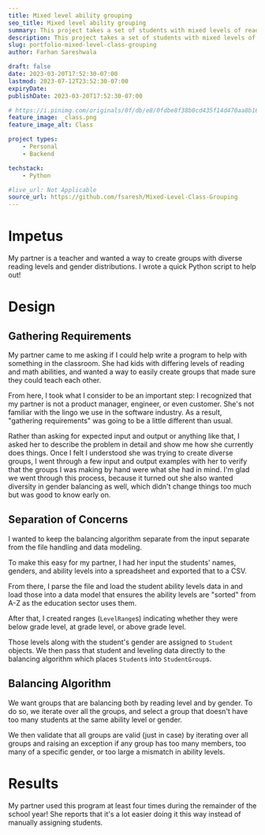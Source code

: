 ```yaml
---
title: Mixed level ability grouping
seo_title: Mixed level ability grouping
summary: This project takes a set of students with mixed levels of reading or math abilities and creates groups of diverse ability levels.
description: This project takes a set of students with mixed levels of reading or math abilities and creates groups of diverse ability levels.
slug: portfolio-mixed-level-class-grouping
author: Farhan Sareshwala

draft: false
date: 2023-03-20T17:52:30-07:00
lastmod: 2023-07-12T23:52:30-07:00
expiryDate: 
publishDate: 2023-03-20T17:52:30-07:00

# https://i.pinimg.com/originals/0f/db/e8/0fdbe8f38b0cd435f14d470aa8b16b20.png
feature_image: _class.png
feature_image_alt: Class

project types: 
    - Personal
    - Backend

techstack:
    - Python

#live_url: Not Applicable
source_url: https://github.com/fsaresh/Mixed-Level-Class-Grouping
---
```


# Impetus
My partner is a teacher and wanted a way to create groups with diverse reading levels and gender distributions. I wrote a quick Python script to help out! 

# Design
## Gathering Requirements
My partner came to me asking if I could help write a program to help with something in the classroom. She had kids with differing levels of reading and math abilities, and wanted a way to easily create groups that made sure they could teach each other.

From here, I took what I consider to be an important step: I recognized that my partner is not a product manager, engineer, or even customer. She's not familiar with the lingo we use in the software industry. As a result, "gathering requirements" was going to be a little different than usual.

Rather than asking for expected input and output or anything like that, I asked her to describe the problem in detail and show me how she currently does things. Once I felt I understood she was trying to create diverse groups, I went through a few input and output examples with her to verify that the groups I was making by hand were what she had in mind. I'm glad we went through this process, because it turned out she also wanted diversity in gender balancing as well, which didn't change things too much but was good to know early on.

## Separation of Concerns
I wanted to keep the balancing algorithm separate from the input separate from the file handling and data modeling. 

To make this easy for my partner, I had her input the students' names, genders, and ability levels into a spreadsheet and exported that to a CSV. 

From there, I parse the file and load the student ability levels data in and load those into a data model that ensures the ability levels are "sorted" from A-Z as the education sector uses them. 

After that, I created ranges (`LevelRange`s) indicating whether they were below grade level, at grade level, or above grade level. 

Those levels along with the student's gender are assigned to `Student` objects. We then pass that student and leveling data directly to the balancing algorithm which places `Student`s into `StudentGroup`s.

## Balancing Algorithm
We want groups that are balancing both by reading level and by gender. To do so, we iterate over all the groups, and select a group that doesn't have too many students at the same ability level or gender.

We then validate that all groups are valid (just in case) by iterating over all groups and raising an exception if any group has too many members, too many of a specific gender, or too large a mismatch in ability levels.

# Results
My partner used this program at least four times during the remainder of the school year! She reports that it's a lot easier doing it this way instead of manually assigning students.